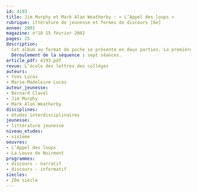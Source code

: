 ```yaml
---
id: 4193
title: Jim Murphy et Mark Alan Weatherby : « L’Appel des loups » 
rubrique: ittérature de jeunesse et formes de discours [6e]
annee: 2001
magazine: n°10 15 février 2002
pages: 25
description: 
  Cet album au format de poche se présente en deux parties. La première – la principale – présente l’histoire d’un jeune loup qui part à la chasse aux caribous et se retrouve isolé de sa meute, le texte étant placé sur la page de gauche en regard d’illustrations pleine page de type réaliste. La seconde – trois pages –, différente dans sa typographie, propose une synthèse intitulée « Le loup, hier, aujourd’hui et demain », accompagnée d’une carte sur la répartition du loup en Europe. Du récit au texte documentaire, deux modes d’énonciation s’opposent, mais d’un type de discours à l’autre – du narratif à l’informatif –, les différences s’amenuisent, et le lecteur éclairé est sensible à la complémentarité des approches. La part accordée aux travaux interdisciplinaires et à la liaison français-sciences de la vie et de la Terre inscrit cette séquence au programme de la classe de sixième.
  Déroulement de la séquence : sept séances.
article_pdf: 4193.pdf
revue: L’école des lettres des collèges
auteurs:
- Yves Lucas
- Marie-Madeleine Lucas
auteur_jeunesse:
- Bernard Clavel
- Jim Murphy
- Mark Alan Weatherby
disciplines:
- études interdisciplinaires
jeunesse:
- littérature jeunesse
niveau_etudes:
- sixième
oeuvres:
- L’Appel des loups
- La Louve de Noirmont
programmes:
- discours - narratif
- discours - informatif
siecles:
- 20e siècle
---
```


